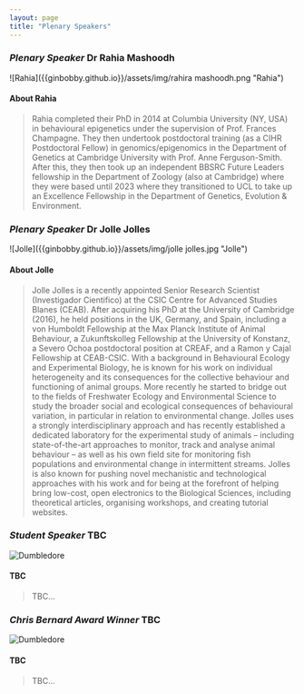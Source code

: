 ```yaml
---
layout: page
title: "Plenary Speakers"
---
```


### _Plenary Speaker_ Dr Rahia Mashoodh  
![Rahia]({{ginbobby.github.io}}/assets/img/rahira mashoodh.png "Rahia")
#### About Rahia 
> Rahia completed their PhD in 2014 at Columbia University (NY, USA) in behavioural epigenetics under the supervision of Prof. Frances Champagne. They then undertook postdoctoral training (as a CIHR Postdoctoral Fellow) in genomics/epigenomics in the Department of Genetics at Cambridge University with Prof. Anne Ferguson-Smith. After this, they then took up an independent BBSRC Future Leaders fellowship in the Department of Zoology (also at Cambridge) where they were based until 2023 where they transitioned to UCL to take up an Excellence Fellowship in the Department of Genetics, Evolution & Environment.  

### _Plenary Speaker_ Dr Jolle Jolles  
![Jolle]({{ginbobby.github.io}}/assets/img/jolle jolles.jpg "Jolle")
#### About Jolle  
>Jolle Jolles is a recently appointed Senior Research Scientist (Investigador Cientifico) at the CSIC Centre for Advanced Studies Blanes (CEAB). After acquiring his PhD at the University of Cambridge (2016), he held positions in the UK, Germany, and Spain, including a von Humboldt Fellowship at the Max Planck Institute of Animal Behaviour, a Zukunftskolleg Fellowship at the University of Konstanz, a Severo Ochoa postdoctoral position at CREAF, and a Ramon y Cajal Fellowship at CEAB-CSIC. With a background in Behavioural Ecology and Experimental Biology, he is known for his work on individual heterogeneity and its consequences for the collective behaviour and functioning of animal groups. More recently he started to bridge out to the fields of Freshwater Ecology and Environmental Science to study the broader social and ecological consequences of behavioural variation, in particular in relation to environmental change. Jolles uses a strongly interdisciplinary approach and has recently established a dedicated laboratory for the experimental study of animals – including state-of-the-art approaches to monitor, track and analyse animal behaviour – as well as his own field site for monitoring fish populations and environmental change in intermittent streams. Jolles is also known for pushing novel mechanistic and technological approaches with his work and for being at the forefront of helping bring low-cost, open electronics to the Biological Sciences, including theoretical articles, organising workshops, and creating tutorial websites.  

### _Student Speaker_ TBC  
![Dumbledore]({{ginbobby.github.io}}/assets/img/Dumbledore_-_Prisoner_of_Azkaban.jpg "Dumbledore")
#### TBC
>TBC...  

### _Chris Bernard Award Winner_ TBC  
![Dumbledore]({{ginbobby.github.io}}/assets/img/Dumbledore_-_Prisoner_of_Azkaban.jpg "Dumbledore")
#### TBC
>TBC...  
